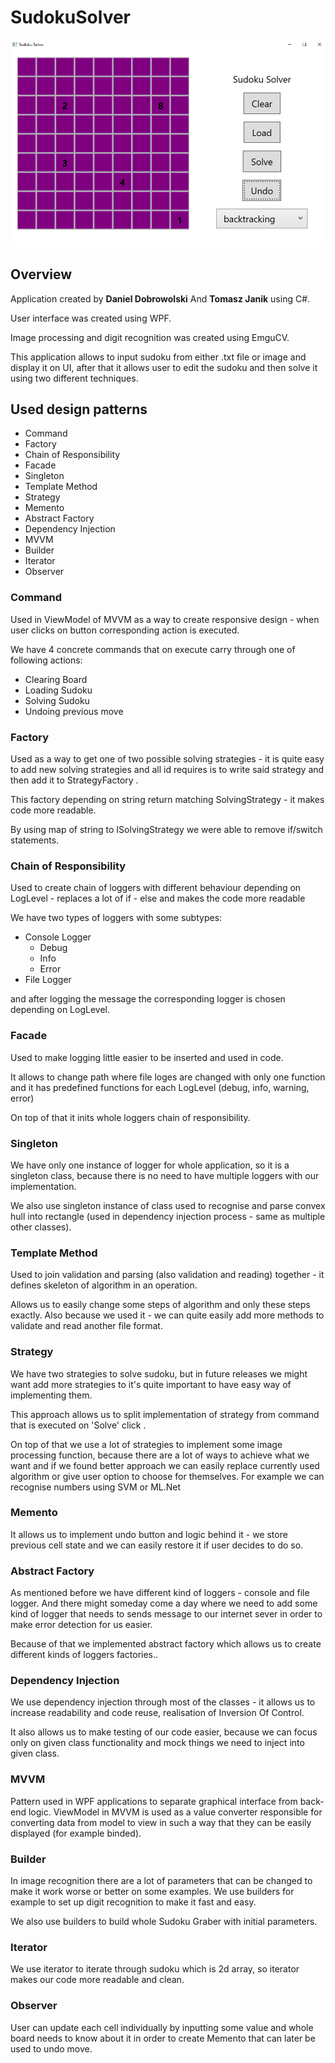# SudokuSolver

![](SudokuSolver.png "Patterns")

## Overview
Application created by **Daniel Dobrowolski** And **Tomasz Janik** using C#.

User interface was created using WPF.

Image processing and digit recognition was created using EmguCV.
 
This application allows to input sudoku from either .txt file or image and display it on UI, after that it allows user to edit the sudoku and then solve it using two different techniques.   

## Used design patterns
* Command
* Factory
* Chain of Responsibility
* Facade
* Singleton
* Template Method
* Strategy
* Memento
* Abstract Factory
* Dependency Injection
* MVVM
* Builder
* Iterator
* Observer

### Command
Used in ViewModel of MVVM as a way to create responsive design - when user clicks on button corresponding action is executed.

We have 4 concrete commands that on execute carry through one of following actions:
* Clearing Board
* Loading Sudoku
* Solving Sudoku
* Undoing previous move 

### Factory
Used as a way to get one of two possible solving strategies - it is quite easy to add new solving strategies and all id requires is to write said strategy and then add it to StrategyFactory .

This factory depending on string return matching SolvingStrategy - it makes code more readable. 

By using map of string to ISolvingStrategy we were able to remove if/switch statements.

### Chain of Responsibility
Used to create chain of loggers with different behaviour depending on LogLevel - replaces a lot of if - else and makes the code more readable

We have two types of loggers with some subtypes:
* Console Logger
    * Debug
    * Info
    * Error
* File Logger

and after logging the message the corresponding logger is chosen depending on LogLevel.

### Facade
Used to make logging little easier to be inserted and used in code.

It allows to change path where file loges are changed with only one function and it has predefined functions for each LogLevel (debug, info, warning, error)

On top of that it inits whole loggers chain of responsibility.

### Singleton
We have only one instance of logger for whole application, so it is a singleton class, because there is no need to have multiple loggers with our implementation.

 We also use singleton instance of class used to recognise and parse convex hull into rectangle (used in dependency injection process - same as multiple other classes).
 
 ### Template Method
 Used to join validation and parsing (also validation and reading) together - it defines skeleton of algorithm in an operation.
 
 Allows us to easily change some steps of algorithm and only these steps exactly. Also because we used it - we can quite easily add more methods to validate and read another file format.
 
 ### Strategy
We have two strategies to solve sudoku, but in future releases we might want add more strategies to it's quite important to have easy way of implementing them.

This approach allows us to split implementation of strategy from command that is executed on 'Solve' click .

On top of that we use a lot of strategies to implement some image processing function, because there are a lot of ways to achieve what we want and if we found better approach we can easily replace currently used algorithm or give user option to choose for themselves. For example we can recognise numbers using SVM or ML.Net

### Memento
It allows us to implement undo button and logic behind it - we store previous cell state and we can easily restore it if user decides to do so.

### Abstract Factory
As mentioned before we have different kind of loggers - console and file logger. And there might someday come a day where we need to add some kind of logger that needs to sends message to our internet sever in order to make error detection for us easier.

Because of that we implemented abstract factory which allows us to create different kinds of loggers factories.. 
 
 ### Dependency Injection
 We use dependency injection through most of the classes - it allows us to increase readability and code reuse, realisation of Inversion Of Control.
 
 It also allows us to make testing of our code easier, because we can focus only on given class functionality and mock things we need to inject into given class.
 
 ### MVVM
 Pattern used in WPF applications to separate graphical interface from back-end logic. ViewModel in MVVM is used as a value converter responsible for converting data from model to view in such a way that they can be easily displayed (for example binded).
 
 ### Builder
In image recognition there are a lot of parameters that can be changed to make it work worse or better on some examples. We use builders for example to set up digit recognition to make it fast and easy.

We also use builders to build whole Sudoku Graber with initial parameters.

### Iterator
 We use iterator to iterate through sudoku which is 2d array, so iterator makes our code more readable and clean.
 
 ### Observer
 User can update each cell individually by inputting some value and whole board needs to know about it in order to create Memento that can later be used to undo move. 